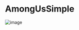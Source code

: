 <h1>AmongUsSimple</h1>

![image](https://user-images.githubusercontent.com/73367967/195480495-154f8bad-5a66-4acb-969f-8de04126ecc4.png)

